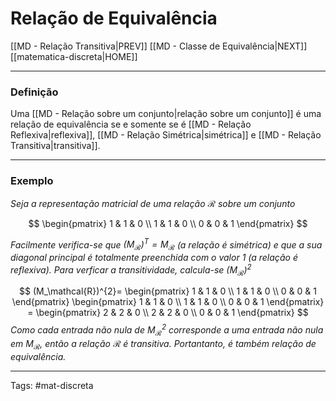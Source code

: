 # Relação  de Equivalência

[[MD - Relação Transitiva|PREV]]	[[MD - Classe de Equivalência|NEXT]]	[[matematica-discreta|HOME]]

---

### Definição

Uma [[MD - Relação sobre um conjunto|relação sobre um conjunto]] é uma relação de equivalência se e somente se é [[MD - Relação Reflexiva|reflexiva]], [[MD - Relação Simétrica|simétrica]] e [[MD - Relação Transitiva|transitiva]].

---

### **Exemplo**

*Seja a representação matricial de uma relação $\mathcal{R}$ sobre um conjunto*

$$
\begin{pmatrix} 1 & 1 & 0  \\ 1 & 1 & 0  \\ 0 & 0 & 1 \end{pmatrix}
$$

*Facilmente verifica-se que $(M_\mathcal{R})^T=M_\mathcal{R}$ (a relação é simétrica) e que a sua diagonal principal é totalmente preenchida com o valor $1$ (a relação é reflexiva). Para verficar a transitividade, calcula-se $(M_\mathcal{R})^2$*

$$
(M_\mathcal{R})^{2}=
\begin{pmatrix} 1 & 1 & 0  \\ 1 & 1 & 0  \\ 0 & 0 & 1 \end{pmatrix}
\begin{pmatrix} 1 & 1 & 0  \\ 1 & 1 & 0  \\ 0 & 0 & 1 \end{pmatrix} =
\begin{pmatrix} 2 & 2 & 0  \\ 2 & 2 & 0  \\ 0 & 0 & 1 \end{pmatrix}
$$
*Como cada entrada não nula de $M_\mathcal{R}^{2}$ corresponde a uma entrada não nula em $M_\mathcal{R}$, então a relação $\mathcal{R}$ é transitiva. Portantanto, é também relação de equivalência.*

--- 
Tags: #mat-discreta 